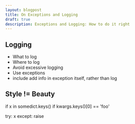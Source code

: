 ```yaml
---
layout: blogpost
title: On Exceptions and Logging
draft: true
description: Exceptions and Logging: How to do it right
---
```


## Logging ##

* What to log
* Where to log
* Avoid excessive logging
* Use exceptions
* include add info in exception itself, rather than log

## Style != Beauty ##

if x in somedict.keys()
if kwargs.keys()[0] == 'foo'

try:
    x
except:
    raise

